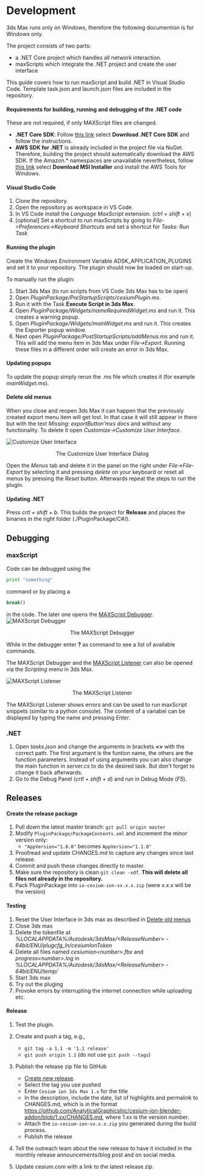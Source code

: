 # Development

3ds Max runs only on Windows, therefore the following documention is for Windows only.

The project consists of two parts:
- a .NET Core project which handles all network interaction.
- maxScripts which integrate the .NET project and create the user interface

This guide covers how to run maxScript and build .NET in Visual Studio Code.
Template task.json and launch.json files are included in the repository.

#### Requirements for building, running and debugging of the .NET code
These are not required, if only MAXScript files are changed.
- **.NET Core SDK**: Follow [this link](https://dotnet.microsoft.com/download) select **Download .NET Core SDK** and follow the instructions.
- **AWS SDK for .NET** is already included in the project file via NuGet. Therefore, building the project should automatically download the AWS SDK. If the Amazon.* namespaces are unavailable nevertheless, follow [this link](https://aws.amazon.com/sdk-for-net/) select **Download MSI Installer** and install the AWS Tools for Windows.

#### Visual Studio Code

1. Clone the repository.
1. Open the repository as workspace in VS Code.
1. In VS Code install the *Language MaxScript* extension. (*ctrl + shift + x*)
1. [optional] Set a shortcut to run maxScripts by going to *File->Preferences->Keyboard Shortcuts* and set a shortcut for *Tasks: Run Task*

#### Running the plugin

Create the Windows Environment Variable ADSK_APPLICATION_PLUGINS and set it to your repository.
The plugin should now be loaded on start-up.

To manually run the plugin:
1. Start 3ds Max (to run scripts from VS Code 3ds Max has to be open)
1. Open *PluginPackage/PreStartupScripts/cesiumPlugin.ms*.
1. Run it with the Task **Execute Script in 3ds Max**.
1. Open *PluginPackage/Widgets/nameRequiredWidget.ms* and run it. This creates a warning popup.
1. Open *PluginPackage/Widgets/mainWidget.ms* and run it. This creates the Exporter popup window.
1. Next open *PluginPackage/PostStartupScripts/addMenus.ms* and run it. This will add the menu item in 3ds Max under *File->Export*.
Running these files in a different order will create an error in 3ds Max.

#### Updating popups

To update the popup simply rerun the .ms file which creates it (for example *mainWidget.ms*).

#### Delete old menus

When you close and reopen 3ds Max it can happen that the previously created export menu item will get lost. In that case it will still appear in there but with the text *Missing: exportButton'mxs docs* and without any functionality. To delete it open *Customize->Customize User Interface*.

![Customize User Interface](../resetUI.PNG)
<p align="center">
    The Customize User Interface Dialog
</p>

Open the *Menus* tab and delete it in the panel on the right under *File->File-Export* by selecting it and pressing *delete* on your keyboard or reset all menus by pressing the *Reset* button. Afterwards repeat the steps to run the plugin.

#### Updating .NET

Press *crtl + shift + b*. This builds the project for **Release** and places the binaries in the right folder (./PluginPackage/C#/).


## Debugging
### maxScript
Code can be debugged using the
```python
print "something"
```
command or by placing a 
```python
break()
```
in the code. The later one opens the [MAXScript Debugger](http://help.autodesk.com/view/3DSMAX/2020/ENU/?guid=GUID-E04AB16E-D5C8-4B00-81A6-E3945E97A1EB).
![MAXScript Debugger](../debugger.PNG)
<p align="center">
    The MAXScript Debugger 
</p>

While in the debugger enter **?** as command to see a list of available commands.

The MAXScript Debugger and the [MAXScript Listener](http://help.autodesk.com/view/3DSMAX/2020/ENU/?guid=GUID-C8019A8A-207F-48A0-985E-18D47FAD8F36) can also be opened via the *Scripting* menu in 3ds Max.

![MAXScript Listener](../listener.PNG)
<p align="center">
    The MAXScript Listener 
</p>

The MAXScript Listener shows errors and can be used to run maxScript snippets (similar to a python console). The content of a variabel can be displayed by typing the name and pressing *Enter*.
### .NET

1. Open *tasks.json* and change the arguments in brackets **<>** with the correct path. The first argument is the funtion name, the others are the function parameters. Instead of using arguments you can also change the main function in *server.cs* to do the desired task. But don't forget to change it back afterwards.
1. Go to the Debug Panel (*crtl + shift + d*) and run in Debug Mode (*F5*).

## Releases

#### Create the release package

1. Pull down the latest master branch: `git pull origin master`
1. Modify `PluginPackage/PackageContents.xml` and increment the minor version only:
   - `"AppVersion="1.0.0"` becomes `AppVersion="1.1.0"`
1. Proofread and update CHANGES.md to capture any changes since last release.
1. Commit and push these changes directly to master.
1. Make sure the repository is clean `git clean -xdf`. __This will delete all files not already in the repository.__
1. Pack PluginPackage into `io-cesium-ion-vx.x.x.zip` (were x.x.x will be the version)

#### Testing

1. Reset the User Interface in 3ds max as described in [Delete old menus](#delete-old-menus)
1. Close 3ds max
1. Delete the tokenfile at *%LOCALAPPDATA%/Autodesk/3dsMax/\<ReleaseNumber> - 64bit/ENU/plugcfg_ln/cesiumIonToken*
1. Delete all files named *cesiumion\<number>.fbx* and *progress\<number>.log* in *%LOCALAPPDATA%/Autodesk/3dsMax/\<ReleaseNumber> - 64bit/ENU/temp/*
1. Start 3ds max
1. Try out the pluging
1. Provoke errors by interrupting the internet connection while uploading etc.

#### Release

1. Test the plugin.
1. Create and push a tag, e.g.,

   -   `git tag -a 1.1 -m '1.1 release'`
   -   `git push origin 1.1` (do not use `git push --tags`)

1. Publish the release zip file to GitHub

   -   [Create new release](https://github.com/AnalyticalGraphicsInc/cesium-ion-3ds-max-plugin/releases/new).
   -   Select the tag you use pushed
   -   Enter `Cesium ion 3ds Max 1.x` for the title
   -   In the description, include the date, list of highlights and permalink to CHANGES.md, which is in the format https://github.com/AnalyticalGraphicsInc/cesium-ion-blender-addon/blob/1.xx/CHANGES.md, where 1.xx is the version number.
   -   Attach the `io-cesium-ion-vx.x.x.zip` you generated during the build process.
   -   Publish the release

1. Tell the outreach team about the new release to have it included in the monthly release announcements/blog post and on social media.
1. Update cesium.com with a link to the latest release zip.
